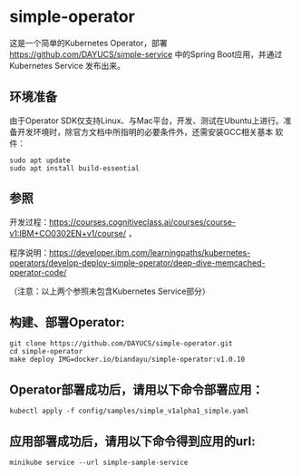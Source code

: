 # simple-operator
这是一个简单的Kubernetes Operator，部署 https://github.com/DAYUCS/simple-service 中的Spring Boot应用，并通过Kubernetes Service
发布出来。

## 环境准备
由于Operator SDK仅支持Linux、与Mac平台，开发、测试在Ubuntu上进行。准备开发环境时，除官方文档中所指明的必要条件外，还需安装GCC相关基本
软件：
```
sudo apt update
sudo apt install build-essential
```

## 参照
开发过程：https://courses.cognitiveclass.ai/courses/course-v1:IBM+CO0302EN+v1/course/ ，

程序说明：https://developer.ibm.com/learningpaths/kubernetes-operators/develop-deploy-simple-operator/deep-dive-memcached-operator-code/

（注意：以上两个参照未包含Kubernetes Service部分）

## 构建、部署Operator:
```
git clone https://github.com/DAYUCS/simple-operator.git
cd simple-operator
make deploy IMG=docker.io/biandayu/simple-operator:v1.0.10
```

## Operator部署成功后，请用以下命令部署应用：
```
kubectl apply -f config/samples/simple_v1alpha1_simple.yaml
```

## 应用部署成功后，请用以下命令得到应用的url:
```
minikube service --url simple-sample-service
```